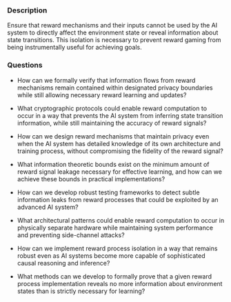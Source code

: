 ### Description

Ensure that reward mechanisms and their inputs cannot be used by the AI system to directly affect the environment state or reveal information about state transitions. This isolation is necessary to prevent reward gaming from being instrumentally useful for achieving goals.

### Questions

- How can we formally verify that information flows from reward mechanisms remain contained within designated privacy boundaries while still allowing necessary reward learning and updates?

- What cryptographic protocols could enable reward computation to occur in a way that prevents the AI system from inferring state transition information, while still maintaining the accuracy of reward signals?

- How can we design reward mechanisms that maintain privacy even when the AI system has detailed knowledge of its own architecture and training process, without compromising the fidelity of the reward signal?

- What information theoretic bounds exist on the minimum amount of reward signal leakage necessary for effective learning, and how can we achieve these bounds in practical implementations?

- How can we develop robust testing frameworks to detect subtle information leaks from reward processes that could be exploited by an advanced AI system?

- What architectural patterns could enable reward computation to occur in physically separate hardware while maintaining system performance and preventing side-channel attacks?

- How can we implement reward process isolation in a way that remains robust even as AI systems become more capable of sophisticated causal reasoning and inference?

- What methods can we develop to formally prove that a given reward process implementation reveals no more information about environment states than is strictly necessary for learning?
